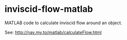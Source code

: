 # inviscid-flow-matlab
MATLAB code to calculate inviscid flow around an object.

See: http://nav.my.to/matlab/calculateFlow.html

